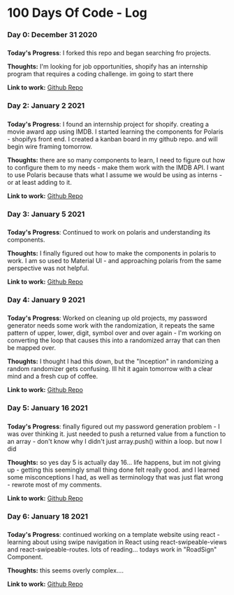 # 100 Days Of Code - Log

### Day 0: December 31 2020
##### 

**Today's Progress**: I forked this repo and began searching fro projects. 

**Thoughts:** I'm looking for job opportunities, shopify has an internship program that requires a coding challenge. im going to start there

**Link to work:** 
[Github Repo](https://github.com/dyoder838/shopify-intern-challenge.git)


### Day 2: January 2 2021
##### 

**Today's Progress**: I found an internship project for shopify. creating a movie award app using IMDB. I started learning the components for Polaris - shopifys front end. I created a kanban board in my github repo. and will begin wire framing tomorrow. 

**Thoughts:** there are so many components to learn, I need to figure out how to configure them to my needs - make them work with the IMDB API. I want to use Polaris because thats what I assume we would be using as interns - or at least adding to it. 

**Link to work:** 
[Github Repo](https://github.com/dyoder838/shopify-intern-challenge.git)

### Day 3: January 5 2021
##### 

**Today's Progress**: Continued to work on polaris and understanding its components. 

**Thoughts:** I finally figured out how to make the components in polaris to work. I am so used to Material UI - and approaching polaris from the same perspective was not helpful. 

**Link to work:** 
[Github Repo](https://github.com/dyoder838/shopify-intern-challenge.git)

### Day 4: January 9 2021
##### 

**Today's Progress**: Worked on cleaning up old projects, my password generator needs some work with the randomization, it repeats the same pattern of upper, lower, digit, symbol over and over again - I'm working on converting the loop that causes this into a randomized array that can then be mapped over. 

**Thoughts:** I thought I had this down, but the "Inception" in randomizing a random randomizer gets confusing. Ill hit it again tomorrow with a clear mind and a fresh cup of coffee.   

**Link to work:** 
[Github Repo](https://github.com/dyoder838/dans_password_generator_ptdux.git)

### Day 5: January 16 2021
##### 

**Today's Progress**: finally figured out my password generation problem - I was over thinking it. just needed to push a returned value from a function to an array - don't know why I didn't just array.push() within a loop. but now I did

**Thoughts:** so yes day 5 is actually day 16... life happens, but im not giving up - getting this seemingly small thing done felt really good. and I learned some misconceptions I had, as well as terminology that was just flat wrong - rewrote most of my comments.    

**Link to work:** 
[Github Repo](https://github.com/dyoder838/dans_password_generator_ptdux.git)

### Day 6: January 18 2021
##### 

**Today's Progress**: continued working on a template website using react - learning about using swipe navigation in React using react-swipeable-views and react-swipeable-routes. lots of reading... todays work in "RoadSign" Component.

**Thoughts:** this seems overly complex....     

**Link to work:** 
[Github Repo](https://github.com/dyoder838/helping-hands.git)